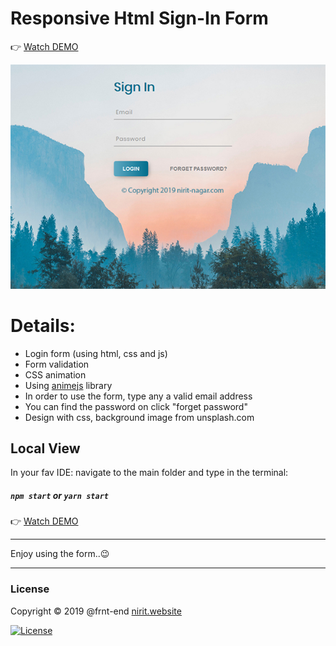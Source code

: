 
# Responsive Html Sign-In Form

👉 [Watch DEMO](https://frnt-end.github.io/JS-Login-Form/)

![Login Form](<images/ps.jpg> "JS Login Form")


# Details:
* Login form (using html, css and js)
* Form validation
* CSS animation
* Using [animejs](https://animejs.com) library
* In order to use the form, type any a valid email address
* You can find the password on click "forget password"
* Design with css, background image from unsplash.com


##  Local View

In your fav IDE: navigate to the main folder and type in the terminal:
##### `npm start` or  `yarn start`

👉 [Watch DEMO](https://frnt-end.github.io/JS-Login-Form/)

***
Enjoy using the form..😉
***

### License

Copyright © 2019 @frnt-end
[nirit.website](https://nirit.website)

[![License](https://img.shields.io/badge/License-Apache%202.0-blue.svg)](https://opensource.org/licenses/Apache-2.0)